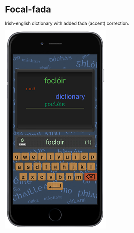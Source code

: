 # Focal-fada

Irish-english dictionary with added fada (accent) correction.


![img alt](https://github.com/Cuanshay/Focal-fada/blob/master/screen_shot.PNG?raw=true)
